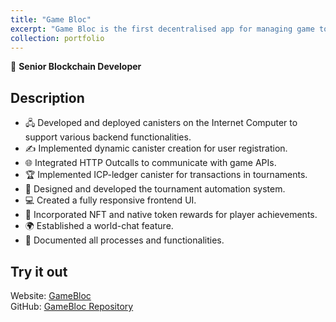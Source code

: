 ```yaml
---
title: "Game Bloc"
excerpt: "Game Bloc is the first decentralised app for managing game tournaments <br/><img src='/images/gamebloc.png'>"
collection: portfolio
---
```


💼 **Senior Blockchain Developer**

## Description
- 🖧 Developed and deployed canisters on the Internet Computer to support various backend functionalities.
- ✍️ Implemented dynamic canister creation for user registration.
- 🌐 Integrated HTTP Outcalls to communicate with game APIs.
- 🏆 Implemented ICP-ledger canister for transactions in tournaments.
- 🤖 Designed and developed the tournament automation system.
- 💻 Created a fully responsive frontend UI.
- 🏅 Incorporated NFT and native token rewards for player achievements.
- 🌍 Established a world-chat feature.
- 📑 Documented all processes and functionalities.

## Try it out
Website: [GameBloc](https://cv4ma-4qaaa-aaaal-adntq-cai.icp0.io/)  
GitHub: [GameBloc Repository](https://github.com/Game-Bloc/Gamebloc-ICP)